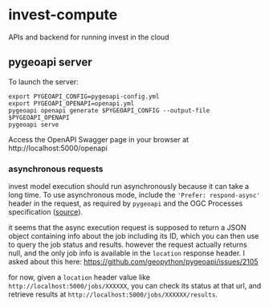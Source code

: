# invest-compute
APIs and backend for running invest in the cloud

## pygeoapi server

To launch the server:
```
export PYGEOAPI_CONFIG=pygeoapi-config.yml
export PYGEOAPI_OPENAPI=openapi.yml
pygeoapi openapi generate $PYGEOAPI_CONFIG --output-file $PYGEOAPI_OPENAPI
pygeoapi serve
```

Access the OpenAPI Swagger page in your browser at http://localhost:5000/openapi

### asynchronous requests
invest model execution should run asynchronously because it can take a long time. To use asynchronous mode, include the `'Prefer: respond-async'` header in the request, as required by `pygeoapi` and the OGC Processes specification ([source](https://docs.pygeoapi.io/en/latest/data-publishing/ogcapi-processes.html#asynchronous-support)).

it seems that the async execution request is supposed to return a JSON object containing info about the job including its ID, which you can then use to query the job status and results. however the request actually returns null, and the only job info is available in the `location` response header. I asked about this here: https://github.com/geopython/pygeoapi/issues/2105

for now, given a `location` header value like `http://localhost:5000/jobs/XXXXXX`, you can check its status at that url, and retrieve results at `http://localhost:5000/jobs/XXXXXX/results`.

